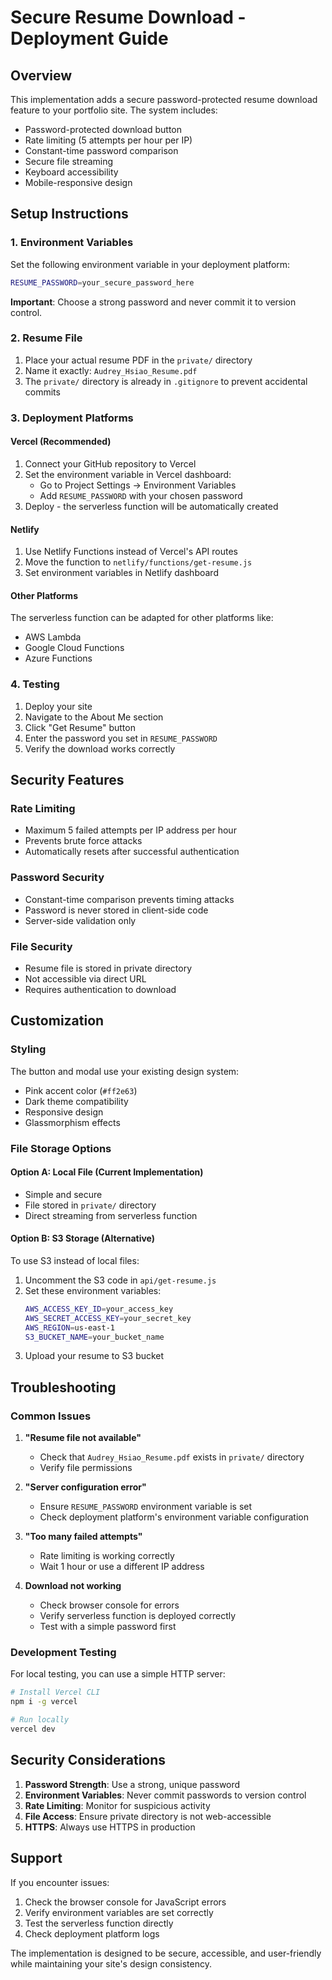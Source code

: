 # Secure Resume Download - Deployment Guide

## Overview

This implementation adds a secure password-protected resume download feature to your portfolio site. The system includes:

- Password-protected download button
- Rate limiting (5 attempts per hour per IP)
- Constant-time password comparison
- Secure file streaming
- Keyboard accessibility
- Mobile-responsive design

## Setup Instructions

### 1. Environment Variables

Set the following environment variable in your deployment platform:

```bash
RESUME_PASSWORD=your_secure_password_here
```

**Important**: Choose a strong password and never commit it to version control.

### 2. Resume File

1. Place your actual resume PDF in the `private/` directory
2. Name it exactly: `Audrey_Hsiao_Resume.pdf`
3. The `private/` directory is already in `.gitignore` to prevent accidental commits

### 3. Deployment Platforms

#### Vercel (Recommended)

1. Connect your GitHub repository to Vercel
2. Set the environment variable in Vercel dashboard:
   - Go to Project Settings → Environment Variables
   - Add `RESUME_PASSWORD` with your chosen password
3. Deploy - the serverless function will be automatically created

#### Netlify

1. Use Netlify Functions instead of Vercel's API routes
2. Move the function to `netlify/functions/get-resume.js`
3. Set environment variables in Netlify dashboard

#### Other Platforms

The serverless function can be adapted for other platforms like:
- AWS Lambda
- Google Cloud Functions
- Azure Functions

### 4. Testing

1. Deploy your site
2. Navigate to the About Me section
3. Click "Get Resume" button
4. Enter the password you set in `RESUME_PASSWORD`
5. Verify the download works correctly

## Security Features

### Rate Limiting
- Maximum 5 failed attempts per IP address per hour
- Prevents brute force attacks
- Automatically resets after successful authentication

### Password Security
- Constant-time comparison prevents timing attacks
- Password is never stored in client-side code
- Server-side validation only

### File Security
- Resume file is stored in private directory
- Not accessible via direct URL
- Requires authentication to download

## Customization

### Styling
The button and modal use your existing design system:
- Pink accent color (`#ff2e63`)
- Dark theme compatibility
- Responsive design
- Glassmorphism effects

### File Storage Options

#### Option A: Local File (Current Implementation)
- Simple and secure
- File stored in `private/` directory
- Direct streaming from serverless function

#### Option B: S3 Storage (Alternative)
To use S3 instead of local files:

1. Uncomment the S3 code in `api/get-resume.js`
2. Set these environment variables:
   ```bash
   AWS_ACCESS_KEY_ID=your_access_key
   AWS_SECRET_ACCESS_KEY=your_secret_key
   AWS_REGION=us-east-1
   S3_BUCKET_NAME=your_bucket_name
   ```
3. Upload your resume to S3 bucket

## Troubleshooting

### Common Issues

1. **"Resume file not available"**
   - Check that `Audrey_Hsiao_Resume.pdf` exists in `private/` directory
   - Verify file permissions

2. **"Server configuration error"**
   - Ensure `RESUME_PASSWORD` environment variable is set
   - Check deployment platform's environment variable configuration

3. **"Too many failed attempts"**
   - Rate limiting is working correctly
   - Wait 1 hour or use a different IP address

4. **Download not working**
   - Check browser console for errors
   - Verify serverless function is deployed correctly
   - Test with a simple password first

### Development Testing

For local testing, you can use a simple HTTP server:

```bash
# Install Vercel CLI
npm i -g vercel

# Run locally
vercel dev
```

## Security Considerations

1. **Password Strength**: Use a strong, unique password
2. **Environment Variables**: Never commit passwords to version control
3. **Rate Limiting**: Monitor for suspicious activity
4. **File Access**: Ensure private directory is not web-accessible
5. **HTTPS**: Always use HTTPS in production

## Support

If you encounter issues:

1. Check the browser console for JavaScript errors
2. Verify environment variables are set correctly
3. Test the serverless function directly
4. Check deployment platform logs

The implementation is designed to be secure, accessible, and user-friendly while maintaining your site's design consistency.
